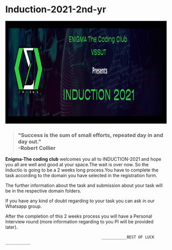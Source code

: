# Induction-2021-2nd-yr
<img src="induction banner.png" height="320px"> <br>

>### "Success is the sum of small efforts, repeated day in and day out."<br> **-Robert Collier**
**Enigma-The coding club** welcomes you all to INDUCTION-2021 and hope you all are well and good at your space.The wait is over now.
So the Inductio is going to be a 2 weeks long process.You have to complete the task according to the domain you have selected in the registration form.

The further information about the task and submission about your task will be in the respective domain folders.

If you have any kind of doubt regarding to your task you can ask in our Whatsapp group.

After the completion of this 2 weeks process you will have a Personal Interview round (more information regarding to you PI will be provided later).

                                              ___________BEST OF LUCK ___________
